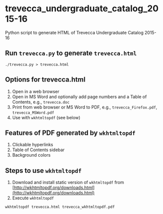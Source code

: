 # trevecca_undergraduate_catalog_2015-16
Python script to generate HTML of Trevecca Undergraduate Catalog 2015-16

## Run `trevecca.py` to generate `trevecca.html`
~~~~
./trevecca.py > trevecca.html
~~~~

## Options for trevecca.html
1. Open in a web browser
2. Open in MS Word and optionally add page numbers and a Table of Contents, e.g., `trevecca.doc`
3. Print from web browser or MS Word to PDF, e.g., `trevecca_Firefox.pdf`, `trevecca_MSWord.pdf`
4. Use with `wkhtmltopdf` (see below)

## Features of PDF generated by `wkhtmltopdf`
1. Clickable hyperlinks
2. Table of Contents sidebar
3. Background colors

## Steps to use `wkhtmltopdf`
1. Download and install static version of `wkhtmltopdf` from [http://wkhtmltopdf.org/downloads.html](http://wkhtmltopdf.org/downloads.html)
2. Execute `wkhtmltopdf`

~~~~
wkhtmltopdf trevecca.html trevecca_wkhtmltopdf.pdf
~~~~


